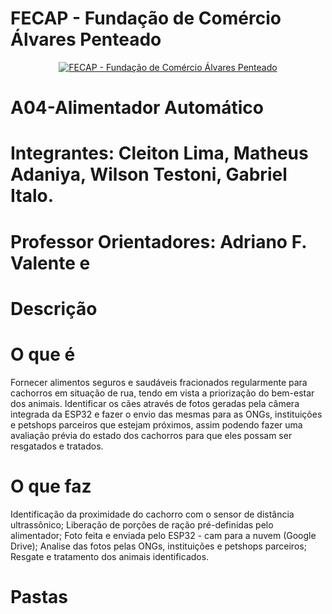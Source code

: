 # FECAP - Fundação de Comércio Álvares Penteado

<p align="center">
<a href= "https://www.fecap.br/"><img src="https://encrypted-tbn0.gstatic.com/images?q=tbn:ANd9GcRhZPrRa89Kma0ZZogxm0pi-tCn_TLKeHGVxywp-LXAFGR3B1DPouAJYHgKZGV0XTEf4AE&usqp=CAU" alt="FECAP - Fundação de Comércio Álvares Penteado" border="0"></a>
</p>

# A04-Alimentador Automático

# Integrantes: Cleiton Lima, Matheus Adaniya, Wilson Testoni, Gabriel Italo.

# Professor Orientadores: Adriano F. Valente e 

# Descrição

# O que é
Fornecer alimentos seguros e saudáveis fracionados regularmente para cachorros em situação de rua, tendo em vista a priorização do bem-estar dos animais. Identificar os cães através de fotos geradas pela câmera integrada da ESP32 e fazer o envio das mesmas para as ONGs, instituições e petshops parceiros que estejam próximos, assim podendo fazer uma avaliação prévia do estado dos cachorros para que eles possam ser resgatados e tratados.

# O que faz

Identificação da proximidade do cachorro com o sensor de distância ultrassônico;
Liberação de porções de ração pré-definidas pelo alimentador;
Foto feita e enviada pelo ESP32 - cam para a nuvem (Google Drive);
Analise das fotos pelas ONGs, instituições e petshops parceiros;
Resgate e tratamento dos animais identificados.

# Pastas


